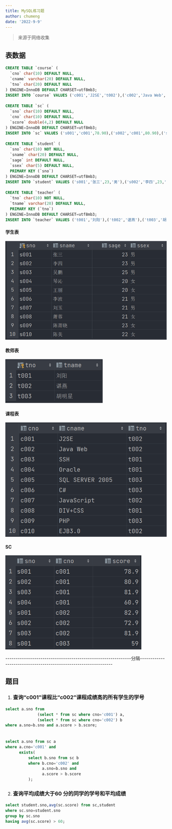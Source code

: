 ```yaml
---
title: MySQL练习题
author: chumeng
date: '2022-9-9'
---
```


> 来源于网络收集
>



## 表数据

```sql
CREATE TABLE `course` (
  `cno` char(10) DEFAULT NULL,
  `cname` varchar(20) DEFAULT NULL,
  `tno` char(20) DEFAULT NULL
) ENGINE=InnoDB DEFAULT CHARSET=utf8mb3;
INSERT INTO `course` VALUES ('c001','J2SE','t002'),('c002','Java Web','t002'),('c003','SSH','t001'),('c004','Oracle','t001'),('c005','SQL SERVER 2005','t003'),('c006','C#','t003'),('c007','JavaScript','t002'),('c008','DIV+CSS','t001'),('c009','PHP','t003'),('c010','EJB3.0','t002');

CREATE TABLE `sc` (
  `sno` char(10) DEFAULT NULL,
  `cno` char(10) DEFAULT NULL,
  `score` double(4,2) DEFAULT NULL
) ENGINE=InnoDB DEFAULT CHARSET=utf8mb3;
INSERT INTO `sc` VALUES ('s001','c001',78.90),('s002','c001',80.90),('s003','c001',81.90),('s004','c001',60.90),('s001','c002',82.90),('s002','c002',72.90),('s003','c002',81.90),('s001','c003',59.00);

CREATE TABLE `student` (
  `sno` char(10) NOT NULL,
  `sname` char(20) DEFAULT NULL,
  `sage` int DEFAULT NULL,
  `ssex` char(5) DEFAULT NULL,
  PRIMARY KEY (`sno`)
) ENGINE=InnoDB DEFAULT CHARSET=utf8mb3;
INSERT INTO `student` VALUES ('s001','张三',23,'男'),('s002','李四',23,'男'),('s003','吴鹏',25,'男'),('s004','琴沁',20,'女'),('s005','王丽',20,'女'),('s006','李波',21,'男'),('s007','刘玉',21,'男'),('s008','萧蓉',21,'女'),('s009','陈萧晓',23,'女'),('s010','陈美',22,'女');

CREATE TABLE `teacher` (
  `tno` char(10) NOT NULL,
  `tname` varchar(20) DEFAULT NULL,
  PRIMARY KEY (`tno`)
) ENGINE=InnoDB DEFAULT CHARSET=utf8mb3;
INSERT INTO `teacher` VALUES ('t001','刘阳'),('t002','谌燕'),('t003','胡明星');
```





#### 学生表

<img src="..\images\student.png" style="zoom:80%;" />

#### 教师表

<img src="..\images\teacher.png" style="zoom:80%;" />

#### 课程表

<img src="..\images\course.png" style="zoom:80%;" />

#### SC

<img src="..\images\sc.png" style="zoom:80%;" />



-------------------------------------------------------------分隔----------------------------------------------------------------



## 题目



1. ### 查询“c001”课程比“c002”课程成绩高的所有学生的学号

```sql
select a.sno from
              (select * from sc where cno='c001') a,
              (select * from sc where cno='c002') b
where a.sno=b.sno and a.score > b.score;


select a.sno from sc a
where a.cno='c001' and 
      exists(
          select b.sno from sc b 
          where b.cno='c002' and 
                a.sno=b.sno and 
                a.score > b.score
          );
```



2. ### 查询平均成绩大于60 分的同学的学号和平均成绩

```sql
select student.sno,avg(sc.score) from sc,student
where sc.sno=student.sno
group by sc.sno
having avg(sc.score) > 60;
```

